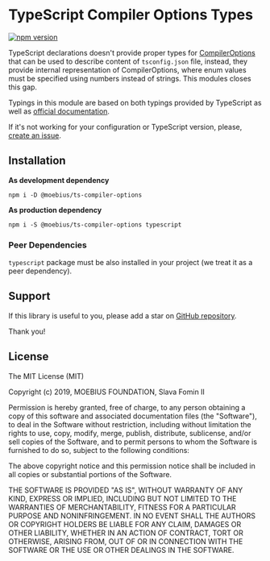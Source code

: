 
# TypeScript Compiler Options Types

[![npm version](https://badge.fury.io/js/%40moebius%2Fts-compiler-options.svg)](https://badge.fury.io/js/%40moebius%2Fts-compiler-options)

TypeScript declarations doesn't provide proper types for
[CompilerOptions][compiler-options]
that can be used to describe content of `tsconfig.json` file,
instead, they provide internal representation of CompilerOptions,
where enum values must be specified using numbers instead of strings.
This modules closes this gap.

Typings in this module are based on both typings provided by TypeScript as
well as [official documentation][compiler-options].

If it's not working for your configuration or TypeScript version,
please, [create an issue](./issues).


## Installation

**As development dependency**

`npm i -D @moebius/ts-compiler-options`

**As production dependency**

`npm i -S @moebius/ts-compiler-options typescript`

### Peer Dependencies

`typescript` package must be also installed in your project
(we treat it as a peer dependency).


## Support

If this library is useful to you, please add a star on
[GitHub repository][repo-gh].

Thank you!


## License

The MIT License (MIT)

Copyright (c) 2019, MOEBIUS FOUNDATION, Slava Fomin II

Permission is hereby granted, free of charge, to any person obtaining a copy
of this software and associated documentation files (the "Software"), to deal
in the Software without restriction, including without limitation the rights
to use, copy, modify, merge, publish, distribute, sublicense, and/or sell
copies of the Software, and to permit persons to whom the Software is
furnished to do so, subject to the following conditions:

The above copyright notice and this permission notice shall be included in
all copies or substantial portions of the Software.

THE SOFTWARE IS PROVIDED "AS IS", WITHOUT WARRANTY OF ANY KIND, EXPRESS OR
IMPLIED, INCLUDING BUT NOT LIMITED TO THE WARRANTIES OF MERCHANTABILITY,
FITNESS FOR A PARTICULAR PURPOSE AND NONINFRINGEMENT. IN NO EVENT SHALL THE
AUTHORS OR COPYRIGHT HOLDERS BE LIABLE FOR ANY CLAIM, DAMAGES OR OTHER
LIABILITY, WHETHER IN AN ACTION OF CONTRACT, TORT OR OTHERWISE, ARISING FROM,
OUT OF OR IN CONNECTION WITH THE SOFTWARE OR THE USE OR OTHER DEALINGS IN
THE SOFTWARE.


  [repo-gh]: https://github.com/moebius-mlm/ts-compiler-options
  [compiler-options]: https://www.typescriptlang.org/docs/handbook/compiler-options.html
